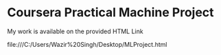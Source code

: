 # Coursera Practical Machine Project

My work is available on the provided HTML Link

file:///C:/Users/Wazir%20Singh/Desktop/MLProject.html
